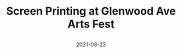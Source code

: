 ---
title: |
 Screen Printing at Glenwood Ave Arts Fest
layout: gallery
image:
 - "/assets/img/programming/workshops/screenprinting-glenwood/screenprinting-glenwood-1x1.jpg"
 - "/assets/img/programming/workshops/screenprinting-glenwood/screenprinting-glenwood-1x1.jpg"
 - "/assets/img/programming/workshops/screenprinting-glenwood/screenprinting-glenwood-01.jpg"
description: |
 We will be screen printing tee shirts all weekend long for  PO Box and Rogers Park Free Store. Get one of ours or print your own!
category: workshop
date: 2021-08-22
---